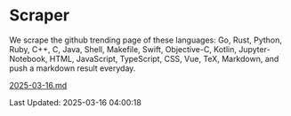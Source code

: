 # Scraper

We scrape the github trending page of these languages: Go, Rust, Python, Ruby, C++, C, Java, Shell, Makefile, Swift, Objective-C, Kotlin, Jupyter-Notebook, HTML, JavaScript, TypeScript, CSS, Vue, TeX, Markdown, and push a markdown result everyday.

[2025-03-16.md](https://github.com/yangwenmai/github-trending-backup/blob/master/2025-03-16.md)

Last Updated: 2025-03-16 04:00:18